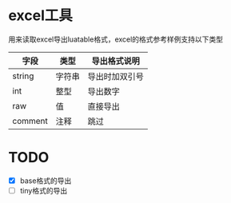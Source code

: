 # excel工具

用来读取excel导出luatable格式，excel的格式参考样例支持以下类型

字段|类型|导出格式说明
----|---- | ----
string | 字符串 | 导出时加双引号
int | 整型 | 导出数字
raw | 值 | 直接导出
comment | 注释 | 跳过

# TODO

- [x] base格式的导出
- [ ] tiny格式的导出